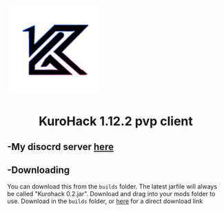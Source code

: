 ![image](https://github.com/KuroHere/kurohack/blob/main/kurohack.png)
# <h1 align="center">**KuroHack** 1.12.2 pvp client

## -My disocrd server [here](https://discord.gg/PYUhdeTfe6)

## -Downloading
You can download this from the `builds` folder. The latest jarfile will always be called "Kurohack 0.2.jar". Download and drag into your mods folder to use.
Download in the `builds` folder, or [here](https://github.com/KuroHere/kurohack/releases/tag/0.2) for a direct download link

